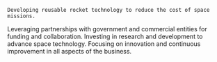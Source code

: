     Developing reusable rocket technology to reduce the cost of space missions.
Leveraging partnerships with government and commercial entities for funding and collaboration.
Investing in research and development to advance space technology.
Focusing on innovation and continuous improvement in all aspects of the business.

